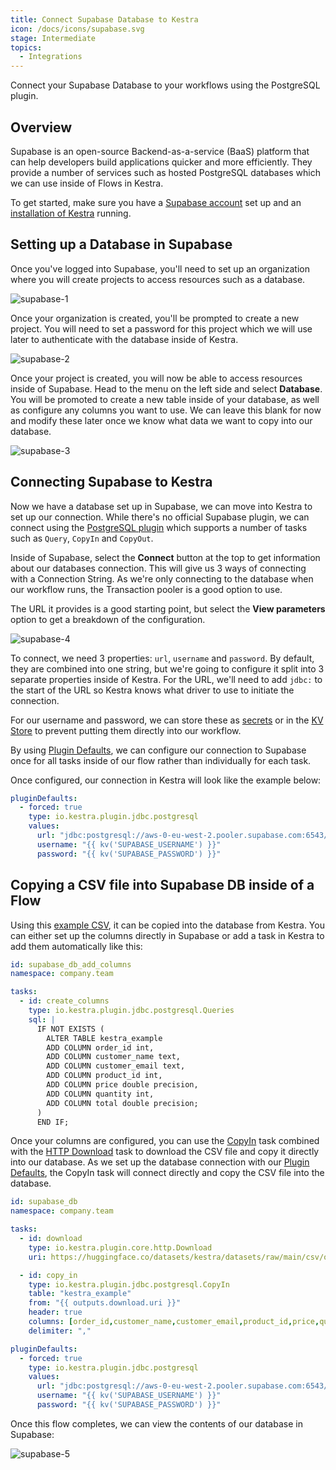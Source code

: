 ```yaml
---
title: Connect Supabase Database to Kestra
icon: /docs/icons/supabase.svg
stage: Intermediate
topics:
  - Integrations
---
```


Connect your Supabase Database to your workflows using the PostgreSQL plugin.

## Overview

Supabase is an open-source Backend-as-a-service (BaaS) platform that can help developers build applications quicker and more efficiently. They provide a number of services such as hosted PostgreSQL databases which we can use inside of Flows in Kestra.

To get started, make sure you have a [Supabase account](https://supabase.com/) set up and an [installation of Kestra](../02.installation/index.md) running.

## Setting up a Database in Supabase

Once you've logged into Supabase, you'll need to set up an organization where you will create projects to access resources such as a database. 

![supabase-1](/docs/how-to-guides/supabase-db/supabase-1.png)

Once your organization is created, you'll be prompted to create a new project. You will need to set a password for this project which we will use later to authenticate with the database inside of Kestra.

![supabase-2](/docs/how-to-guides/supabase-db/supabase-2.png)

Once your project is created, you will now be able to access resources inside of Supabase. Head to the menu on the left side and select **Database**. You will be promoted to create a new table inside of your database, as well as configure any columns you want to use. We can leave this blank for now and modify these later once we know what data we want to copy into our database.

![supabase-3](/docs/how-to-guides/supabase-db/supabase-3.png)

## Connecting Supabase to Kestra

Now we have a database set up in Supabase, we can move into Kestra to set up our connection. While there's no official Supabase plugin, we can connect using the [PostgreSQL plugin](/plugins/plugin-jdbc-postgres) which supports a number of tasks such as `Query`, `CopyIn` and `CopyOut`.

Inside of Supabase, select the **Connect** button at the top to get information about our databases connection. This will give us 3 ways of connecting with a Connection String. As we're only connecting to the database when our workflow runs, the Transaction pooler is a good option to use. 

The URL it provides is a good starting point, but select the **View parameters** option to get a breakdown of the configuration.

![supabase-4](/docs/how-to-guides/supabase-db/supabase-4.png)

To connect, we need 3 properties: `url`, `username` and `password`. By default, they are combined into one string, but we're going to configure it split into 3 separate properties inside of Kestra. For the URL, we'll need to add `jdbc:` to the start of the URL so Kestra knows what driver to use to initiate the connection.

For our username and password, we can store these as [secrets](../05.concepts/04.secret.md) or in the [KV Store](../05.concepts/05.kv-store.md) to prevent putting them directly into our workflow.

By using [Plugin Defaults](../04.workflow-components/09.plugin-defaults.md), we can configure our connection to Supabase once for all tasks inside of our flow rather than individually for each task.

Once configured, our connection in Kestra will look like the example below:

```yaml
pluginDefaults:
  - forced: true
    type: io.kestra.plugin.jdbc.postgresql
    values:
      url: "jdbc:postgresql://aws-0-eu-west-2.pooler.supabase.com:6543/postgres"
      username: "{{ kv('SUPABASE_USERNAME') }}"
      password: "{{ kv('SUPABASE_PASSWORD') }}"
```

## Copying a CSV file into Supabase DB inside of a Flow

Using this [example CSV](https://huggingface.co/datasets/kestra/datasets/raw/main/csv/orders.csv), it can be copied into the database from Kestra. You can either set up the columns directly in Supabase or add a task in Kestra to add them automatically like this:

```yaml
id: supabase_db_add_columns
namespace: company.team

tasks:
  - id: create_columns
    type: io.kestra.plugin.jdbc.postgresql.Queries
    sql: |
      IF NOT EXISTS (
        ALTER TABLE kestra_example
        ADD COLUMN order_id int,
        ADD COLUMN customer_name text,
        ADD COLUMN customer_email text,
        ADD COLUMN product_id int,
        ADD COLUMN price double precision,
        ADD COLUMN quantity int,
        ADD COLUMN total double precision;
      )
      END IF;
```

Once your columns are configured, you can use the [CopyIn](/plugins/plugin-jdbc-postgres/io.kestra.plugin.jdbc.postgresql.copyin) task combined with the [HTTP Download](/plugins/core/http/io.kestra.plugin.core.http.download) task to download the CSV file and copy it directly into our database. As we set up the database connection with our [Plugin Defaults](#connecting-supabase-to-kestra), the CopyIn task will connect directly and copy the CSV file into the database.

```yaml
id: supabase_db
namespace: company.team

tasks:
  - id: download
    type: io.kestra.plugin.core.http.Download
    uri: https://huggingface.co/datasets/kestra/datasets/raw/main/csv/orders.csv

  - id: copy_in
    type: io.kestra.plugin.jdbc.postgresql.CopyIn
    table: "kestra_example"
    from: "{{ outputs.download.uri }}"
    header: true
    columns: [order_id,customer_name,customer_email,product_id,price,quantity,total]
    delimiter: ","

pluginDefaults:
  - forced: true
    type: io.kestra.plugin.jdbc.postgresql
    values:
      url: "jdbc:postgresql://aws-0-eu-west-2.pooler.supabase.com:6543/postgres"
      username: "{{ kv('SUPABASE_USERNAME') }}"
      password: "{{ kv('SUPABASE_PASSWORD') }}"
```

Once this flow completes, we can view the contents of our database in Supabase:

![supabase-5](/docs/how-to-guides/supabase-db/supabase-5.png)
